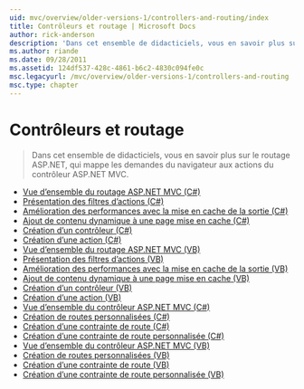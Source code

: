 ```yaml
---
uid: mvc/overview/older-versions-1/controllers-and-routing/index
title: Contrôleurs et routage | Microsoft Docs
author: rick-anderson
description: 'Dans cet ensemble de didacticiels, vous en savoir plus sur le routage ASP.NET, qui mappe les demandes du navigateur aux actions du contrôleur ASP.NET MVC.'
ms.author: riande
ms.date: 09/28/2011
ms.assetid: 124df537-428c-4861-b6c2-4830c094fe0c
msc.legacyurl: /mvc/overview/older-versions-1/controllers-and-routing
msc.type: chapter
---
```

<a name="controllers-and-routing"></a>Contrôleurs et routage
====================
> Dans cet ensemble de didacticiels, vous en savoir plus sur le routage ASP.NET, qui mappe les demandes du navigateur aux actions du contrôleur ASP.NET MVC.


- [Vue d’ensemble du routage ASP.NET MVC (C#)](asp-net-mvc-routing-overview-cs.md)
- [Présentation des filtres d’actions (C#)](understanding-action-filters-cs.md)
- [Amélioration des performances avec la mise en cache de la sortie (C#)](improving-performance-with-output-caching-cs.md)
- [Ajout de contenu dynamique à une page mise en cache (C#)](adding-dynamic-content-to-a-cached-page-cs.md)
- [Création d’un contrôleur (C#)](creating-a-controller-cs.md)
- [Création d’une action (C#)](creating-an-action-cs.md)
- [Vue d’ensemble du routage ASP.NET MVC (VB)](asp-net-mvc-routing-overview-vb.md)
- [Présentation des filtres d’actions (VB)](understanding-action-filters-vb.md)
- [Amélioration des performances avec la mise en cache de la sortie (VB)](improving-performance-with-output-caching-vb.md)
- [Ajout de contenu dynamique à une page mise en cache (VB)](adding-dynamic-content-to-a-cached-page-vb.md)
- [Création d’un contrôleur (VB)](creating-a-controller-vb.md)
- [Création d’une action (VB)](creating-an-action-vb.md)
- [Vue d’ensemble du contrôleur ASP.NET MVC (C#)](aspnet-mvc-controllers-overview-cs.md)
- [Création de routes personnalisées (C#)](creating-custom-routes-cs.md)
- [Création d’une contrainte de route (C#)](creating-a-route-constraint-cs.md)
- [Création d’une contrainte de route personnalisée (C#)](creating-a-custom-route-constraint-cs.md)
- [Vue d’ensemble du contrôleur ASP.NET MVC (VB)](asp-net-mvc-controller-overview-vb.md)
- [Création de routes personnalisées (VB)](creating-custom-routes-vb.md)
- [Création d’une contrainte de route (VB)](creating-a-route-constraint-vb.md)
- [Création d’une contrainte de route personnalisée (VB)](creating-a-custom-route-constraint-vb.md)
